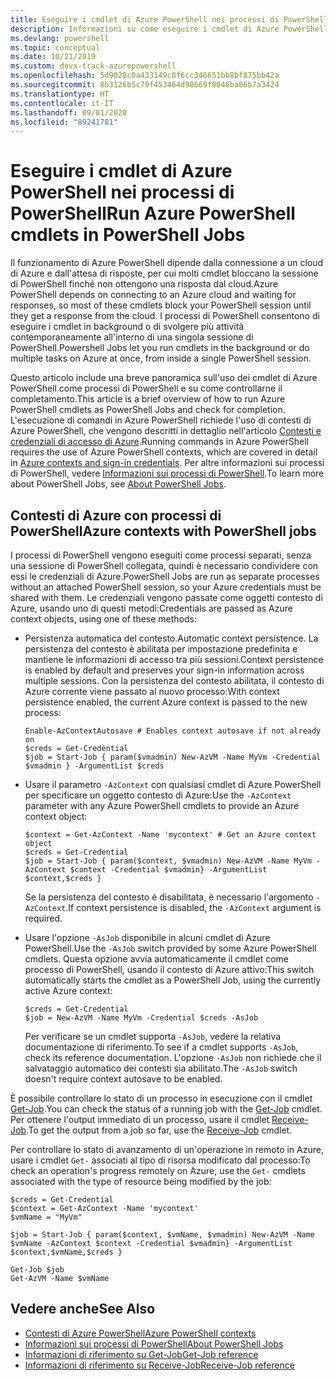```yaml
---
title: Eseguire i cmdlet di Azure PowerShell nei processi di PowerShell
description: Informazioni su come eseguire i cmdlet di Azure PowerShell in parallelo o come attività in background con -AsJob e Start-Job.
ms.devlang: powershell
ms.topic: conceptual
ms.date: 10/21/2019
ms.custom: devx-track-azurepowershell
ms.openlocfilehash: 5d9028c0a433149c8f6cc346651bb8bf875bb42a
ms.sourcegitcommit: 8b3126b5c79f453464d90669f0046ba86b7a3424
ms.translationtype: HT
ms.contentlocale: it-IT
ms.lasthandoff: 09/01/2020
ms.locfileid: "89241781"
---
```

# <a name="run-azure-powershell-cmdlets-in-powershell-jobs"></a><span data-ttu-id="2a583-103">Eseguire i cmdlet di Azure PowerShell nei processi di PowerShell</span><span class="sxs-lookup"><span data-stu-id="2a583-103">Run Azure PowerShell cmdlets in PowerShell Jobs</span></span>

<span data-ttu-id="2a583-104">Il funzionamento di Azure PowerShell dipende dalla connessione a un cloud di Azure e dall'attesa di risposte, per cui molti cmdlet bloccano la sessione di PowerShell finché non ottengono una risposta dal cloud.</span><span class="sxs-lookup"><span data-stu-id="2a583-104">Azure PowerShell depends on connecting to an Azure cloud and waiting for responses, so most of these cmdlets block your PowerShell session until they get a response from the cloud.</span></span>
<span data-ttu-id="2a583-105">I processi di PowerShell consentono di eseguire i cmdlet in background o di svolgere più attività contemporaneamente all'interno di una singola sessione di PowerShell.</span><span class="sxs-lookup"><span data-stu-id="2a583-105">Powershell Jobs let you run cmdlets in the background or do multiple tasks on Azure at once, from inside a single PowerShell session.</span></span>

<span data-ttu-id="2a583-106">Questo articolo include una breve panoramica sull'uso dei cmdlet di Azure PowerShell come processi di PowerShell e su come controllarne il completamento.</span><span class="sxs-lookup"><span data-stu-id="2a583-106">This article is a brief overview of how to run Azure PowerShell cmdlets as PowerShell Jobs and check for completion.</span></span> <span data-ttu-id="2a583-107">L'esecuzione di comandi in Azure PowerShell richiede l'uso di contesti di Azure PowerShell, che vengono descritti in dettaglio nell'articolo [Contesti e credenziali di accesso di Azure](context-persistence.md).</span><span class="sxs-lookup"><span data-stu-id="2a583-107">Running commands in Azure PowerShell requires the use of Azure PowerShell contexts, which are covered in detail in [Azure contexts and sign-in credentials](context-persistence.md).</span></span>
<span data-ttu-id="2a583-108">Per altre informazioni sui processi di PowerShell, vedere [Informazioni sui processi di PowerShell](/powershell/module/microsoft.powershell.core/about/about_jobs).</span><span class="sxs-lookup"><span data-stu-id="2a583-108">To learn more about PowerShell Jobs, see [About PowerShell Jobs](/powershell/module/microsoft.powershell.core/about/about_jobs).</span></span>

## <a name="azure-contexts-with-powershell-jobs"></a><span data-ttu-id="2a583-109">Contesti di Azure con processi di PowerShell</span><span class="sxs-lookup"><span data-stu-id="2a583-109">Azure contexts with PowerShell jobs</span></span>

<span data-ttu-id="2a583-110">I processi di PowerShell vengono eseguiti come processi separati, senza una sessione di PowerShell collegata, quindi è necessario condividere con essi le credenziali di Azure.</span><span class="sxs-lookup"><span data-stu-id="2a583-110">PowerShell Jobs are run as separate processes without an attached PowerShell session, so your Azure credentials must be shared with them.</span></span> <span data-ttu-id="2a583-111">Le credenziali vengono passate come oggetti contesto di Azure, usando uno di questi metodi:</span><span class="sxs-lookup"><span data-stu-id="2a583-111">Credentials are passed as Azure context objects, using one of these methods:</span></span>

* <span data-ttu-id="2a583-112">Persistenza automatica del contesto.</span><span class="sxs-lookup"><span data-stu-id="2a583-112">Automatic context persistence.</span></span> <span data-ttu-id="2a583-113">La persistenza del contesto è abilitata per impostazione predefinita e mantiene le informazioni di accesso tra più sessioni.</span><span class="sxs-lookup"><span data-stu-id="2a583-113">Context persistence is enabled by default and preserves your sign-in information across multiple sessions.</span></span> <span data-ttu-id="2a583-114">Con la persistenza del contesto abilitata, il contesto di Azure corrente viene passato al nuovo processo:</span><span class="sxs-lookup"><span data-stu-id="2a583-114">With context persistence enabled, the current Azure context is passed to the new process:</span></span>

  ```azurepowershell-interactive
  Enable-AzContextAutosave # Enables context autosave if not already on
  $creds = Get-Credential
  $job = Start-Job { param($vmadmin) New-AzVM -Name MyVm -Credential $vmadmin } -ArgumentList $creds
  ```

* <span data-ttu-id="2a583-115">Usare il parametro `-AzContext` con qualsiasi cmdlet di Azure PowerShell per specificare un oggetto contesto di Azure:</span><span class="sxs-lookup"><span data-stu-id="2a583-115">Use the `-AzContext` parameter with any Azure PowerShell cmdlets to provide an Azure context object:</span></span>

  ```azurepowershell-interactive
  $context = Get-AzContext -Name 'mycontext' # Get an Azure context object
  $creds = Get-Credential
  $job = Start-Job { param($context, $vmadmin) New-AzVM -Name MyVm -AzContext $context -Credential $vmadmin} -ArgumentList $context,$creds }
  ```

  <span data-ttu-id="2a583-116">Se la persistenza del contesto è disabilitata, è necessario l'argomento `-AzContext`.</span><span class="sxs-lookup"><span data-stu-id="2a583-116">If context persistence is disabled, the `-AzContext` argument is required.</span></span>

* <span data-ttu-id="2a583-117">Usare l'opzione `-AsJob` disponibile in alcuni cmdlet di Azure PowerShell.</span><span class="sxs-lookup"><span data-stu-id="2a583-117">Use the `-AsJob` switch provided by some Azure PowerShell cmdlets.</span></span> <span data-ttu-id="2a583-118">Questa opzione avvia automaticamente il cmdlet come processo di PowerShell, usando il contesto di Azure attivo:</span><span class="sxs-lookup"><span data-stu-id="2a583-118">This switch automatically starts the cmdlet as a PowerShell Job, using the currently active Azure context:</span></span>

  ```azurepowershell-interactive
  $creds = Get-Credential
  $job = New-AzVM -Name MyVm -Credential $creds -AsJob
  ```

  <span data-ttu-id="2a583-119">Per verificare se un cmdlet supporta `-AsJob`, vedere la relativa documentazione di riferimento.</span><span class="sxs-lookup"><span data-stu-id="2a583-119">To see if a cmdlet supports `-AsJob`, check its reference documentation.</span></span> <span data-ttu-id="2a583-120">L'opzione `-AsJob` non richiede che il salvataggio automatico dei contesti sia abilitato.</span><span class="sxs-lookup"><span data-stu-id="2a583-120">The `-AsJob` switch doesn't require context autosave to be enabled.</span></span>

<span data-ttu-id="2a583-121">È possibile controllare lo stato di un processo in esecuzione con il cmdlet [Get-Job](/powershell/module/microsoft.powershell.core/get-job).</span><span class="sxs-lookup"><span data-stu-id="2a583-121">You can check the status of a running job with the [Get-Job](/powershell/module/microsoft.powershell.core/get-job) cmdlet.</span></span> <span data-ttu-id="2a583-122">Per ottenere l'output immediato di un processo, usare il cmdlet [Receive-Job](/powershell/module/microsoft.powershell.core/receive-job).</span><span class="sxs-lookup"><span data-stu-id="2a583-122">To get the output from a job so far, use the [Receive-Job](/powershell/module/microsoft.powershell.core/receive-job) cmdlet.</span></span>

<span data-ttu-id="2a583-123">Per controllare lo stato di avanzamento di un'operazione in remoto in Azure, usare i cmdlet `Get-` associati al tipo di risorsa modificato dal processo:</span><span class="sxs-lookup"><span data-stu-id="2a583-123">To check an operation's progress remotely on Azure, use the `Get-` cmdlets associated with the type of resource being modified by the job:</span></span>

```azurepowershell-interactive
$creds = Get-Credential
$context = Get-AzContext -Name 'mycontext'
$vmName = "MyVm"

$job = Start-Job { param($context, $vmName, $vmadmin) New-AzVM -Name $vmName -AzContext $context -Credential $vmadmin} -ArgumentList $context,$vmName,$creds }

Get-Job $job
Get-AzVM -Name $vmName
```

## <a name="see-also"></a><span data-ttu-id="2a583-124">Vedere anche</span><span class="sxs-lookup"><span data-stu-id="2a583-124">See Also</span></span>

* [<span data-ttu-id="2a583-125">Contesti di Azure PowerShell</span><span class="sxs-lookup"><span data-stu-id="2a583-125">Azure PowerShell contexts</span></span>](context-persistence.md)
* [<span data-ttu-id="2a583-126">Informazioni sui processi di PowerShell</span><span class="sxs-lookup"><span data-stu-id="2a583-126">About PowerShell Jobs</span></span>](/powershell/module/microsoft.powershell.core/about/about_jobs)
* [<span data-ttu-id="2a583-127">Informazioni di riferimento su Get-Job</span><span class="sxs-lookup"><span data-stu-id="2a583-127">Get-Job reference</span></span>](/powershell/module/microsoft.powershell.core/get-job)
* [<span data-ttu-id="2a583-128">Informazioni di riferimento su Receive-Job</span><span class="sxs-lookup"><span data-stu-id="2a583-128">Receive-Job reference</span></span>](/powershell/module/microsoft.powershell.core/receive-job)
